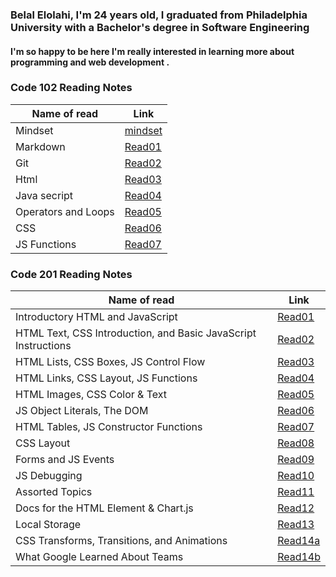 ### Belal Elolahi, I'm 24 years old, I graduated from Philadelphia University with a Bachelor's degree in Software Engineering 
#### I'm so happy to be here  I'm really interested in learning more about programming and web development .



### Code 102 Reading Notes

Name of read | Link
------------ | -------------
Mindset | [mindset](https://belalelolahi.github.io/Reading-Notes/Mindset)
Markdown | [Read01](https://belalelolahi.github.io/Reading-Notes/Read:01)
Git |  [Read02](https://belalelolahi.github.io/Reading-Notes/Read:02)
Html |  [Read03](https://belalelolahi.github.io/Reading-Notes/Read:03)
Java secript |  [Read04](https://belalelolahi.github.io/Reading-Notes/Read:04)
 Operators and Loops |  [Read05](https://belalelolahi.github.io/Reading-Notes/Read:05)
CSS |  [Read06](https://belalelolahi.github.io/Reading-Notes/Read:06) 
JS Functions |  [Read07](https://belalelolahi.github.io/Reading-Notes/Read:07)

### Code 201 Reading Notes

Name of read | Link
------------ | -------------
Introductory HTML and JavaScript | [Read01](https://belalelolahi.github.io/Reading-Notes/Read:1)
HTML Text, CSS Introduction, and Basic JavaScript Instructions|  [Read02](https://belalelolahi.github.io/Reading-Notes/Read:2)
 HTML Lists, CSS Boxes, JS Control Flow|  [Read03](https://belalelolahi.github.io/Reading-Notes/Read:3)
HTML Links, CSS Layout, JS Functions |  [Read04](https://belalelolahi.github.io/Reading-Notes/Read:4)
HTML Images, CSS Color & Text | [Read05](https://belalelolahi.github.io/Reading-Notes/Read:5)
JS Object Literals, The DOM |  [Read06](https://belalelolahi.github.io/Reading-Notes/Read:6)
HTML Tables, JS Constructor Functions|  [Read07](https://belalelolahi.github.io/Reading-Notes/Read:7)
CSS Layout | [Read08](https://belalelolahi.github.io/Reading-Notes/Read:8)
 Forms and JS Events | [Read09](https://belalelolahi.github.io/Reading-Notes/Read:9)
JS Debugging |  [Read10](https://belalelolahi.github.io/Reading-Notes/Read:10)
Assorted Topics |  [Read11](https://belalelolahi.github.io/Reading-Notes/Read:11)
Docs for the HTML <canvas> Element & Chart.js |  [Read12](https://belalelolahi.github.io/Reading-Notes/Read:12)
 Local Storage |  [Read13](https://belalelolahi.github.io/Reading-Notes/Read:13)
CSS Transforms, Transitions, and Animations |  [Read14a](https://belalelolahi.github.io/Reading-Notes/Read:14a)
What Google Learned About Teams |  [Read14b](https://belalelolahi.github.io/Reading-Notes/Read:14b)










